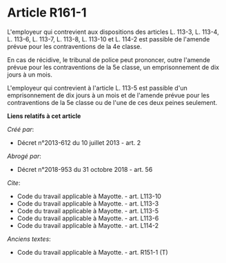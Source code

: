# Article R161-1

L'employeur qui contrevient aux dispositions des articles L. 113-3, L. 113-4, 
L. 113-6, L. 113-7, L. 113-8, 
L. 113-10 et L. 114-2 est passible de l'amende prévue pour les contraventions de la 4e classe. 

En cas de récidive, le tribunal de police peut prononcer, outre l'amende prévue pour les contraventions de la 5e classe, un
emprisonnement de dix jours à un mois. 

L'employeur qui contrevient à l'article L. 113-5 est passible d'un emprisonnement de dix jours à un mois et de l'amende
prévue pour les contraventions de la 5e classe ou de l'une de ces deux peines seulement.

**Liens relatifs à cet article**

_Créé par_:

  - Décret n°2013-612 du 10 juillet 2013 - art. 2

_Abrogé par_:

  - Décret n°2018-953 du 31 octobre 2018 - art. 56

_Cite_:

  - Code du travail applicable à Mayotte. - art. L113-10
  - Code du travail applicable à Mayotte. - art. L113-3
  - Code du travail applicable à Mayotte. - art. L113-5
  - Code du travail applicable à Mayotte. - art. L113-6
  - Code du travail applicable à Mayotte. - art. L114-2

_Anciens textes_:

  - Code du travail applicable à Mayotte. - art. R151-1 (T)

